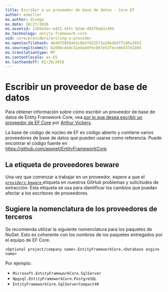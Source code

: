 ```yaml
---
title: Escribir a un proveedor de base de datos - Core EF
author: anmiller
ms.author: divega
ms.date: 10/27/2016
ms.assetid: 1165e2ec-e421-43fc-92ab-d92f9ab3c494
ms.technology: entity-framework-core
uid: core/providers/writing-a-provider
ms.openlocfilehash: 4bddf5858ab2c6b2fd22571a20edb3f7c85e2853
ms.sourcegitcommit: b2d94cebdc32edad4fecb07e53fece66437d1b04
ms.translationtype: MT
ms.contentlocale: es-ES
ms.lasthandoff: 02/28/2018
---
```

# <a name="writing-a-database-provider"></a>Escribir un proveedor de base de datos

Para obtener información sobre cómo escribir un proveedor de base de datos de Entity Framework Core, vea [por lo que desea escribir un proveedor de EF Core](https://blog.oneunicorn.com/2016/11/11/so-you-want-to-write-an-ef-core-provider/) por [Arthur Vickers](https://github.com/ajcvickers).

La base de código de núcleo de EF es código abierto y contiene varios proveedores de base de datos que pueden usarse como referencia. Puede encontrar el código fuente en https://github.com/aspnet/EntityFrameworkCore.

## <a name="the-providers-beware-label"></a>La etiqueta de proveedores beware

Una vez que comenzar a trabajar en un proveedor, espere a que el [ `providers-beware` ](https://github.com/aspnet/EntityFrameworkCore/labels/providers-beware) etiqueta en nuestros GitHub problemas y solicitudes de extracción. Esta etiqueta se usa para identificar los cambios que puedan afectar a los escritores de proveedores.

## <a name="suggested-naming-of-third-party-providers"></a>Sugiere la nomenclatura de los proveedores de terceros

Se recomienda utilizar la siguiente nomenclatura para los paquetes de NuGet. Esto es coherente con los nombres de los paquetes entregados por el equipo de EF Core.

`<Optional project/company name>.EntityFrameworkCore.<Database engine name>`

Por ejemplo:
* `Microsoft.EntityFrameworkCore.SqlServer`
* `Npgsql.EntityFrameworkCore.PostgreSQL`
* `EntityFrameworkCore.SqlServerCompact40`
